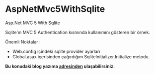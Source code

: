 AspNetMvc5WithSqlite
====================

Asp.Net MVC 5 With Sqlite

Sqlite'ın MVC 5 Authentication kısmında kullanımını gösteren bir örnek. 

Önemli Noktalar :
<ul>
	<li>Web.config içindeki sqlite provider ayarları</li>
	<li>Global.asax içerisinden çağırdığım SqliteInitializer.Initialize metodu.</li>
</ul>

<b>Bu konudaki blog yazıma <a href="http://alper.konuralp.gen.tr/2014/03/sqlite-icin-mvc-5-identity-db-scripti/">adresinden</a> ulaşabilirsiniz.</b>